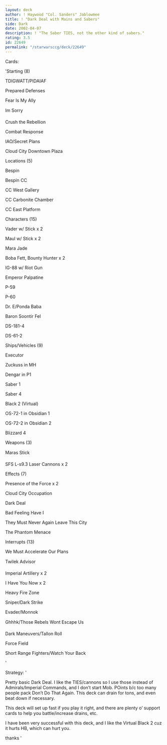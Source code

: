 ```yaml
---
layout: deck
author: ! Haywood "Col. Sanders" Jablowmee
title: ! "Dark Deal with Mains and Sabers"
side: Dark
date: 2002-04-07
description: ! "The Saber TIES, not the other kind of sabers."
rating: 3.5
id: 22649
permalink: "/starwarsccg/deck/22649"
---
```

Cards: 

'Starting (8)

TDIGWATT/PIDAIAF

Prepared Defenses

Fear Is My Ally

Im Sorry

Crush the Rebellion

Combat Response

IAO/Secret Plans

Cloud City Downtown Plaza


Locations (5)

Bespin

Bespin CC

CC West Gallery

CC Carbonite Chamber

CC East Platform


Characters (15)

Vader w/ Stick x 2

Maul w/ Stick x 2

Mara Jade

Boba Fett, Bounty Hunter x 2

IG-88 w/ Riot Gun

Emperor Palpatine

P-59

P-60

Dr. E/Ponda Baba

Baron Soontir Fel

DS-181-4

DS-61-2


Ships/Vehicles (9)

Executor

Zuckuss in MH

Dengar in P1

Saber 1

Saber 4

Black 2 (Virtual)

OS-72-1 in Obsidian 1

OS-72-2 in Obsidian 2

Blizzard 4


Weapons (3)

Maras Stick

SFS L-s9.3 Laser Cannons x 2


Effects (7)

Presence of the Force x 2

Cloud City Occupation

Dark Deal

Bad Feeling Have I

They Must Never Again Leave This City

The Phantom Menace


Interrupts (13)

We Must Accelerate Our Plans

Twilek Advisor

Imperial Artillery x 2

I Have You Now x 2

Heavy Fire Zone

Sniper/Dark Strike

Evader/Monnok

Ghhhk/Those Rebels Wont Escape Us

Dark Maneuvers/Tallon Roll

Force Field

Short Range Fighters/Watch Your Back

'

Strategy: '

Pretty basic Dark Deal.  I like the TIES/cannons so I use those instead of Admirals/Imperial Commands, and I don’t start Mob. POints b/c too many people pack Don’t Do That Again.  This deck can drain for tons, and even beat down if necessary.


This deck will set up fast if you play it right, and there are plenty o’ support cards to help you battle/increase drains, etc.


I have been very successful with this deck, and I like the Virtual Black 2 cuz it hurts HB, which can hurt you.


thanks '
